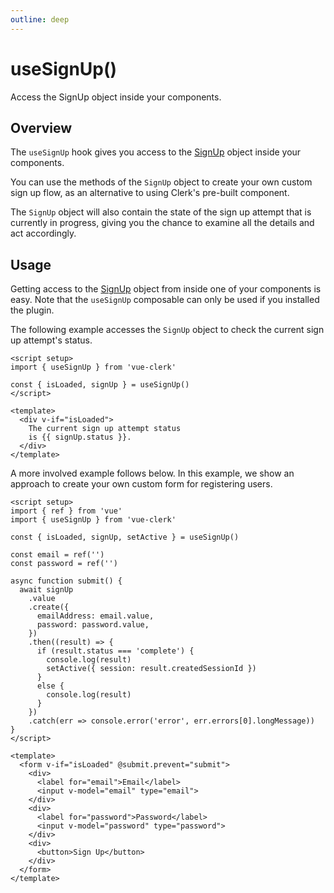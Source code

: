```yaml
---
outline: deep
---
```


# useSignUp()

Access the SignUp object inside your components.

## Overview

The `useSignUp` hook gives you access to the [SignUp](https://clerk.com/docs/reference/clerkjs/signup) object inside your components.

You can use the methods of the `SignUp` object to create your own custom sign up flow, as an alternative to using Clerk's pre-built [<SignUp/>](/authentication/sign-up.html) component.

The `SignUp` object will also contain the state of the sign up attempt that is currently in progress, giving you the chance to examine all the details and act accordingly.

## Usage

Getting access to the [SignUp](https://clerk.com/docs/reference/clerkjs/signup) object from inside one of your components is easy. Note that the `useSignUp` composable can only be used if you installed the plugin.

The following example accesses the `SignUp` object to check the current sign up attempt's status.

```vue
<script setup>
import { useSignUp } from 'vue-clerk'

const { isLoaded, signUp } = useSignUp()
</script>

<template>
  <div v-if="isLoaded">
    The current sign up attempt status
    is {{ signUp.status }}.
  </div>
</template>
```

A more involved example follows below. In this example, we show an approach to create your own custom form for registering users.

```vue
<script setup>
import { ref } from 'vue'
import { useSignUp } from 'vue-clerk'

const { isLoaded, signUp, setActive } = useSignUp()

const email = ref('')
const password = ref('')

async function submit() {
  await signUp
    .value
    .create({
      emailAddress: email.value,
      password: password.value,
    })
    .then((result) => {
      if (result.status === 'complete') {
        console.log(result)
        setActive({ session: result.createdSessionId })
      }
      else {
        console.log(result)
      }
    })
    .catch(err => console.error('error', err.errors[0].longMessage))
}
</script>

<template>
  <form v-if="isLoaded" @submit.prevent="submit">
    <div>
      <label for="email">Email</label>
      <input v-model="email" type="email">
    </div>
    <div>
      <label for="password">Password</label>
      <input v-model="password" type="password">
    </div>
    <div>
      <button>Sign Up</button>
    </div>
  </form>
</template>
```
